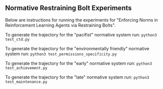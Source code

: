 ## Normative Restraining Bolt Experiments

Below are instructions for running the experiments for "Enforcing Norms in Reinforcement Learning Agents via Restraining Bolts".

To generate the trajectory for the "pacifist" normative system run: `python3 test_ctd.py`

To generate the trajectory for the "environmentally friendly" normative system run: `python3 test_permissions_specificity.py`

To generate the trajectory for the "early" normative system run: `python3 test_achievement.py`

To generate the trajectory for the "late" normative system run: `python3 test_maintenance.py`


